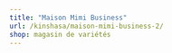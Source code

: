 ```yaml
---
title: "Maison Mimi Business"
url: /kinshasa/maison-mimi-business-2/
shop: magasin de variétés
---
```


